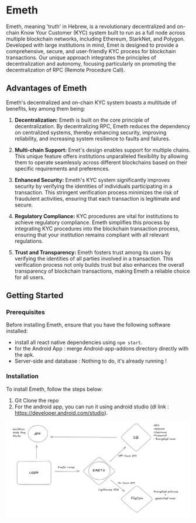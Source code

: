 # Emeth

Emeth, meaning 'truth' in Hebrew, is a revolutionary decentralized and on-chain Know Your Customer (KYC) system built to run as a full node across multiple blockchain networks, including Ethereum, StarkNet, and Polygon. Developed with large institutions in mind, Emet is designed to provide a comprehensive, secure, and user-friendly KYC process for blockchain transactions. Our unique approach integrates the principles of decentralization and autonomy, focusing particularly on promoting the decentralization of RPC (Remote Procedure Call).

## Advantages of Emeth

Emeth's decentralized and on-chain KYC system boasts a multitude of benefits, key among them being:

1. **Decentralization:** Emeth is built on the core principle of decentralization. By decentralizing RPC, Emeth reduces the dependency on centralized systems, thereby enhancing security, improving reliability, and increasing system resilience to faults and failures.

2. **Multi-chain Support:** Emet's design enables support for multiple chains. This unique feature offers institutions unparalleled flexibility by allowing them to operate seamlessly across different blockchains based on their specific requirements and preferences.

3. **Enhanced Security:** Emeth's KYC system significantly improves security by verifying the identities of individuals participating in a transaction. This stringent verification process minimizes the risk of fraudulent activities, ensuring that each transaction is legitimate and secure.

4. **Regulatory Compliance:** KYC procedures are vital for institutions to achieve regulatory compliance. Emeth simplifies this process by integrating KYC procedures into the blockchain transaction process, ensuring that your institution remains compliant with all relevant regulations.

5. **Trust and Transparency:** Emeth fosters trust among its users by verifying the identities of all parties involved in a transaction. This verification process not only builds trust but also enhances the overall transparency of blockchain transactions, making Emeth a reliable choice for all users.

## Getting Started

### Prerequisites

Before installing Emeth, ensure that you have the following software installed:

- install all react native dependencies using ```npm start```.
- for the Android App : merge Android-app-addons directory directly with the apk.
- Server-side and database : Nothing to do, it's already running !

### Installation

To install Emeth, follow the steps below:

1. Git Clone the repo
2. For the android app, you can run it using android studio (dl link : https://developer.android.com/studio).

![Schema](./setup/schema.png)
